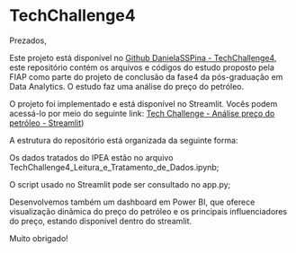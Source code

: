 # TechChallenge4

Prezados,

Este projeto está disponível no [Github DanielaSSPina - TechChallenge4](https://github.com/DanielaSSpina/TechChallenge4), este repositório contém os arquivos e códigos do estudo proposto pela FIAP como parte do projeto de conclusão da fase4 da pós-graduação em Data Analytics. O estudo faz uma análise do preço do petróleo.

O projeto foi implementado e está disponível no Streamlit. Vocês podem acessá-lo por meio do seguinte link: [Tech Challenge - Análise preço do petróleo - Streamlit](https://techchallenge4-petroleo.streamlit.app/))

A estrutura do repositório está organizada da seguinte forma:

Os dados tratados do IPEA estão no arquivo TechChallenge4_Leitura_e_Tratamento_de_Dados.ipynb;

O script usado no Streamlit pode ser consultado no app.py;

Desenvolvemos também um dashboard em Power BI, que oferece visualização dinâmica do preço do petróleo e os principais influenciadores do preço, estando disponível dentro do streamlit.

Muito obrigado!
